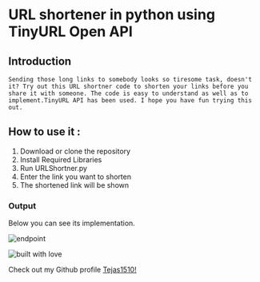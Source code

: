 # URL shortener in python using TinyURL Open API

## Introduction
```
Sending those long links to somebody looks so tiresome task, doesn't it? Try out this URL shortner code to shorten your links before you share it with someone. The code is easy to understand as well as to implement.TinyURL API has been used. I hope you have fun trying this out.
```
## How to use it :
1. Download or clone the repository
2. Install Required Libraries
3. Run URLShortner.py
4. Enter the link you want to shorten
5. The shortened link will be shown

### Output
Below you can see its implementation.

![endpoint](https://github.com/Tejas1510/hacking-tools-scripts/blob/password/Python/PasswordStrenght/images/image1.png)

![built with love](https://forthebadge.com/images/badges/built-with-love.svg)

Check out my Github profile [Tejas1510!](https://github.com/Tejas1510)
